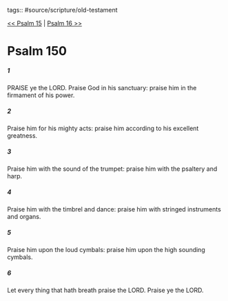 tags:: #source/scripture/old-testament

[<< Psalm 15](source/scripture/old-testament/19_Psalms/Psalm_15.md) | [Psalm 16 >>](source/scripture/old-testament/19_Psalms/Psalm_16.md)

# Psalm 150

##### 1

PRAISE ye the LORD. Praise God in his sanctuary: praise him in the firmament of his power.

##### 2

Praise him for his mighty acts: praise him according to his excellent greatness.

##### 3

Praise him with the sound of the trumpet: praise him with the psaltery and harp.

##### 4

Praise him with the timbrel and dance: praise him with stringed instruments and organs.

##### 5

Praise him upon the loud cymbals: praise him upon the high sounding cymbals.

##### 6

Let every thing that hath breath praise the LORD. Praise ye the LORD.
